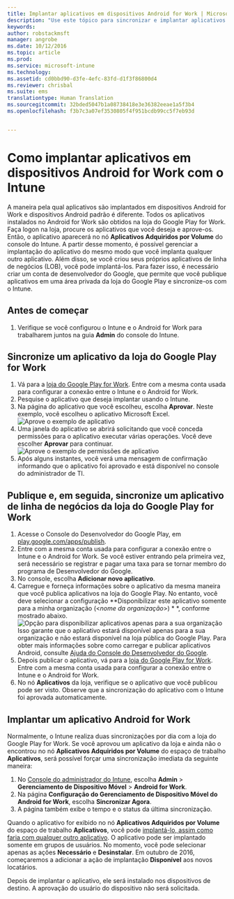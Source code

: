 ```yaml
---
title: Implantar aplicativos em dispositivos Android for Work | Microsoft Intune
description: "Use este tópico para sincronizar e implantar aplicativos em dispositivos Android for Work da Google Play for Work Store."
keywords: 
author: robstackmsft
manager: angrobe
ms.date: 10/12/2016
ms.topic: article
ms.prod: 
ms.service: microsoft-intune
ms.technology: 
ms.assetid: cd0bbd90-d3fe-4efc-83fd-d1f3f86800d4
ms.reviewer: chrisbal
ms.suite: ems
translationtype: Human Translation
ms.sourcegitcommit: 32bded5047b1a08738418e3e36382eeae1a5f3b4
ms.openlocfilehash: f3b7c3a07ef3530805f4f951bcdb99cc5f7eb93d


---
```


# Como implantar aplicativos em dispositivos Android for Work com o Intune

A maneira pela qual aplicativos são implantados em dispositivos Android for Work e dispositivos Android padrão é diferente. Todos os aplicativos instalados no Android for Work são obtidos na loja do Google Play for Work. Faça logon na loja, procure os aplicativos que você deseja e aprove-os.
Então, o aplicativo aparecerá no nó **Aplicativos Adquiridos por Volume** do console do Intune. A partir desse momento, é possível gerenciar a implantação do aplicativo do mesmo modo que você implanta qualquer outro aplicativo.
Além disso, se você criou seus próprios aplicativos de linha de negócios (LOB), você pode implantá-los. Para fazer isso, é necessário criar um conta de desenvolvedor do Google, que permite que você publique aplicativos em uma área privada da loja do Google Play e sincronize-os com o Intune.

## Antes de começar

1. Verifique se você configurou o Intune e o Android for Work para trabalharem juntos na guia **Admin** do console do Intune.

## Sincronize um aplicativo da loja do Google Play for Work


1. Vá para a [loja do Google Play for Work](https://play.google.com/work). Entre com a mesma conta usada para configurar a conexão entre o Intune e o Android for Work.
2. Pesquise o aplicativo que deseja implantar usando o Intune.
3. Na página do aplicativo que você escolheu, escolha **Aprovar**. Neste exemplo, você escolheu o aplicativo Microsoft Excel.<br>
  ![Aprove o exemplo de aplicativo](/intune/deploy-use/media/approve.png)
4. Uma janela do aplicativo se abrirá solicitando que você conceda permissões para o aplicativo executar várias operações. Você deve escolher **Aprovar** para continuar.<br>
  ![Aprove o exemplo de permissões de aplicativo](/intune/deploy-use/media/approve-app-permissions.png)
5. Após alguns instantes, você verá uma mensagem de confirmação informando que o aplicativo foi aprovado e está disponível no console do administrador de TI. 

## Publique e, em seguida, sincronize um aplicativo de linha de negócios da loja do Google Play for Work 

1. Acesse o Console do Desenvolvedor do Google Play, em [play.google.com/apps/publish](play.google.com/apps/publish).
2. Entre com a mesma conta usada para configurar a conexão entre o Intune e o Android for Work. Se você estiver entrando pela primeira vez, será necessário se registrar e pagar uma taxa para se tornar membro do programa de Desenvolvedor do Google.
3. No console, escolha **Adicionar novo aplicativo**.
4. Carregue e forneça informações sobre o aplicativo da mesma maneira que você publica aplicativos na loja do Google Play. No entanto, você deve selecionar a configuração **Disponibilizar este aplicativo somente para a minha organização (<*nome da organização*>) * *, conforme mostrado abaixo.<br>
  ![Opção para disponibilizar aplicativos apenas para a sua organização](/intune/deploy-use/media/restrict.png)<br>
Isso garante que o aplicativo estará disponível apenas para a sua organização e não estará disponível na loja pública do Google Play.
Para obter mais informações sobre como carregar e publicar aplicativos Android, consulte [Ajuda do Console do Desenvolvedor do Google](https://support.google.com/googleplay/android-developer/answer/113469).
5. Depois publicar o aplicativo, vá para a [loja do Google Play for Work](https://play.google.com/work). Entre com a mesma conta usada para configurar a conexão entre o Intune e o Android for Work. 
6. No nó **Aplicativos** da loja, verifique se o aplicativo que você publicou pode ser visto. Observe que a sincronização do aplicativo com o Intune foi aprovada automaticamente.

## Implantar um aplicativo Android for Work

Normalmente, o Intune realiza duas sincronizações por dia com a loja do Google Play for Work. Se você aprovou um aplicativo da loja e ainda não o encontrou no nó **Aplicativos Adquiridos por Volume** do espaço de trabalho **Aplicativos**, será possível forçar uma sincronização imediata da seguinte maneira:

1. No [Console do administrador do Intune](https://manage.microsoft.com), escolha **Admin** > **Gerenciamento de Dispositivo Móvel** > **Android for Work**.
2. Na página **Configuração do Gerenciamento de Dispositivo Móvel do Android for Work**, escolha **Sincronizar Agora**.
3. A página também exibe o tempo e o status da última sincronização.

Quando o aplicativo for exibido no nó **Aplicativos Adquiridos por Volume** do espaço de trabalho **Aplicativos**, você pode [implantá-lo, assim como faria com qualquer outro aplicativo](deploy-apps-in-microsoft-intune.md). O aplicativo pode ser implantado somente em grupos de usuários. No momento, você pode selecionar apenas as ações **Necessário** e **Desinstalar**. Em outubro de 2016, começaremos a adicionar a ação de implantação **Disponível** aos novos locatários. 

Depois de implantar o aplicativo, ele será instalado nos dispositivos de destino. A aprovação do usuário do dispositivo não será solicitada.



<!--HONumber=Oct16_HO2-->


